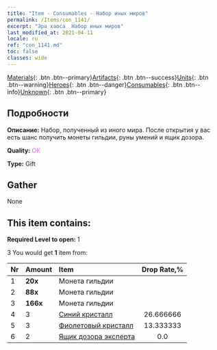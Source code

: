 ```yaml
---
title: "Item - Consumables - Набор иных миров"
permalink: /Items/con_1141/
excerpt: "Эра хаоса  Набор иных миров"
last_modified_at: 2021-04-11
locale: ru
ref: "con_1141.md"
toc: false
classes: wide
---
```

 [Materials](/ru/Items/){: .btn .btn--primary}[Artifacts](/ru/Items/Artifacts/){: .btn .btn--success}[Units](/ru/Items/Units/){: .btn .btn--warning}[Heroes](/ru/Items/Heroes/){: .btn .btn--danger}[Consumables](/ru/Items/Consumables/){: .btn .btn--info}[Unknown](/ru/Items/Unknown/){: .btn .btn--primary}

## Подробности
 **Описание:** Набор, полученный из иного мира. После открытия у вас есть шанс получить монеты гильдии, руны умений и ящик дозора.

 **Quality:** <span style="color: #DA70D6">OK</span>

 **Type:** Gift

## Gather

  None

## This item contains:

 **Required Level to open:** 1

 3 You would get **1** item  from:

  | Nr | Amount |     Item    | Drop Rate,% |
  |:---|:-------|:------------|:---------:|
  | 1 |  **20x** | Монета гильдии |  | 26.666666 | 
  | 2 |  **88x** | Монета гильдии |  | 20.0 | 
  | 3 |  **166x** | Монета гильдии |  | 13.333333 | 
  | 4 | 3 | [Синий кристалл](/ru/Items/con_716/) | 26.666666 | 
  | 5 | 3 | [Фиолетовый кристалл](/ru/Items/con_720/) | 13.333333 | 
  | 6 | 2 | [Ящик дозора эксперта](/ru/Items/con_770/) | 0.0 | 
